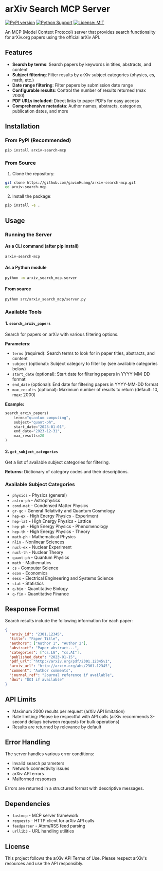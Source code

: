 # arXiv Search MCP Server

[![PyPI version](https://badge.fury.io/py/arxiv-search-mcp.svg)](https://badge.fury.io/py/arxiv-search-mcp)
[![Python Support](https://img.shields.io/pypi/pyversions/arxiv-search-mcp.svg)](https://pypi.org/project/arxiv-search-mcp/)
[![License: MIT](https://img.shields.io/badge/License-MIT-yellow.svg)](https://opensource.org/licenses/MIT)

An MCP (Model Context Protocol) server that provides search functionality for arXiv.org papers using the official arXiv API.

## Features

- **Search by terms**: Search papers by keywords in titles, abstracts, and content
- **Subject filtering**: Filter results by arXiv subject categories (physics, cs, math, etc.)
- **Date range filtering**: Filter papers by submission date range
- **Configurable results**: Control the number of results returned (max 2000)
- **PDF URLs included**: Direct links to paper PDFs for easy access
- **Comprehensive metadata**: Author names, abstracts, categories, publication dates, and more

## Installation

### From PyPI (Recommended)

```bash
pip install arxiv-search-mcp
```

### From Source

1. Clone the repository:
```bash
git clone https://github.com/gavinHuang/arxiv-search-mcp.git
cd arxiv-search-mcp
```

2. Install the package:
```bash
pip install -e .
```

## Usage

### Running the Server

#### As a CLI command (after pip install)
```bash
arxiv-search-mcp
```

#### As a Python module
```bash
python -m arxiv_search_mcp.server
```

#### From source
```bash
python src/arxiv_search_mcp/server.py
```

### Available Tools

#### 1. `search_arxiv_papers`

Search for papers on arXiv with various filtering options.

**Parameters:**
- `terms` (required): Search terms to look for in paper titles, abstracts, and content
- `subject` (optional): Subject category to filter by (see available categories below)
- `start_date` (optional): Start date for filtering papers in YYYY-MM-DD format
- `end_date` (optional): End date for filtering papers in YYYY-MM-DD format  
- `max_results` (optional): Maximum number of results to return (default: 10, max: 2000)

**Example:**
```python
search_arxiv_papers(
    terms="quantum computing",
    subject="quant-ph",
    start_date="2023-01-01",
    end_date="2023-12-31",
    max_results=20
)
```

#### 2. `get_subject_categories`

Get a list of available subject categories for filtering.

**Returns:** Dictionary of category codes and their descriptions.

### Available Subject Categories

- `physics` - Physics (general)
- `astro-ph` - Astrophysics
- `cond-mat` - Condensed Matter Physics
- `gr-qc` - General Relativity and Quantum Cosmology
- `hep-ex` - High Energy Physics - Experiment
- `hep-lat` - High Energy Physics - Lattice
- `hep-ph` - High Energy Physics - Phenomenology
- `hep-th` - High Energy Physics - Theory
- `math-ph` - Mathematical Physics
- `nlin` - Nonlinear Sciences
- `nucl-ex` - Nuclear Experiment
- `nucl-th` - Nuclear Theory
- `quant-ph` - Quantum Physics
- `math` - Mathematics
- `cs` - Computer Science
- `econ` - Economics
- `eess` - Electrical Engineering and Systems Science
- `stat` - Statistics
- `q-bio` - Quantitative Biology
- `q-fin` - Quantitative Finance

## Response Format

Search results include the following information for each paper:

```json
{
  "arxiv_id": "2301.12345",
  "title": "Paper Title",
  "authors": ["Author 1", "Author 2"],
  "abstract": "Paper abstract...",
  "categories": ["cs.LG", "cs.AI"],
  "published_date": "2023-01-15",
  "pdf_url": "http://arxiv.org/pdf/2301.12345v1",
  "arxiv_url": "http://arxiv.org/abs/2301.12345",
  "comment": "Author comments",
  "journal_ref": "Journal reference if available",
  "doi": "DOI if available"
}
```

## API Limits

- Maximum 2000 results per request (arXiv API limitation)
- Rate limiting: Please be respectful with API calls (arXiv recommends 3-second delays between requests for bulk operations)
- Results are returned by relevance by default

## Error Handling

The server handles various error conditions:
- Invalid search parameters
- Network connectivity issues
- arXiv API errors
- Malformed responses

Errors are returned in a structured format with descriptive messages.

## Dependencies

- `fastmcp` - MCP server framework
- `requests` - HTTP client for arXiv API calls
- `feedparser` - Atom/RSS feed parsing
- `urllib3` - URL handling utilities

## License

This project follows the arXiv API Terms of Use. Please respect arXiv's resources and use the API responsibly.

